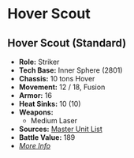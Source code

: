 # Hover Scout 

## Hover Scout (Standard) 

- **Role:** Striker 
- **Tech Base:** Inner Sphere (2801) 
- **Chassis:** 10 tons Hover 
- **Movement:** 12 / 18, Fusion 
- **Armor:** 16 
- **Heat Sinks:** 10 (10) 
- **Weapons:** 
  - Medium Laser 
- **Sources:** [Master Unit List](http://masterunitlist.info/Unit/Details/4332) 
- **Battle Value:** 189 
- [*More Info*](hover_scout/hover_scout_standard.md) 

